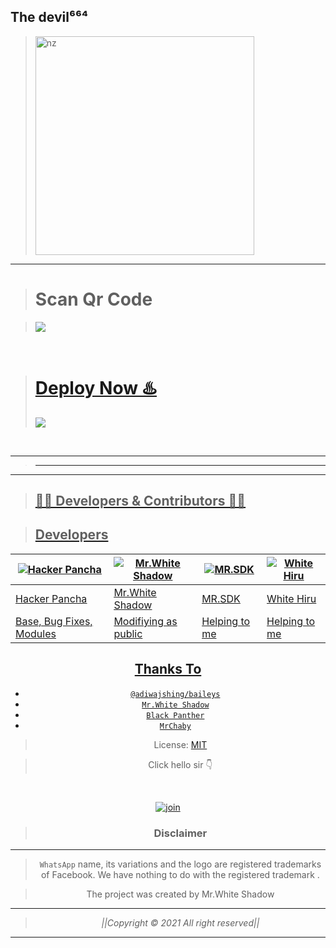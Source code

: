 ## The devil⁶⁶⁴


> <img src="https://telegra.ph/file/611fcbc5979c81afbf61f.jpg" alt="nz" width="350"/>
</p>


----


> <b><h1>Scan Qr Code</b></h1>
 

> <a href="https://replom/@virusfucker/Jessi-Bot-Multi-Device-Qr?v=1outputonly=1&lite=1#index.js"><img src="/PicsArt_22-04-16_22-52-38-348.png">
<br>



> <b><h1>Deploy Now ♨️</b></h1>
   <a href="https://heroku.com/deploy"><img src="/PicsArt_22-04-15_12-59-28-786.png">
<br>

----

>----
----



> ## 👨‍💻 Developers & Contributors 👨‍💻

> ## Developers
  <div align="center">
    
  [![Hacker Pancha](https://githu.com/HackerPancha.png?size=100)](https://githubcom/HackerPana) |  [![Mr.White Shadow](https://github.com/whiteshadowofficial.png?size=100)](https://github.com/whiteshadowofficial) | [![MR.SDK](https://github.com/sdkoffcial72.png?size=100)](https://github.com/sdkoffcial72) | [![White Hiru](https://github.com/WhiteHiru.png?size=100)](https://github.com/WhiteHiru)
----|----|----|----
[Hacker Pancha](https://github.com/HackerPancha)  | [Mr.White Shadow](https://github.com/whiteshadowofficil) | [MR.SDK](https://github.com/sdkoffcial72) | [White Hiru](https://github.com/WhiteHiru)
Base, Bug Fixes, Modules | Modifiying  as   public | Helping to me | Helping to me



## Thanks To
* [`@adiwajshing/baileys`](https://github.com/adiwajshing/baileys)
* [`Mr.White Shadow`](https://github.com/whiteshadowofficial)
* [`Black Panther`](github.com/blackpantherofc)
* [`MrChaby`](github.com/MrChaby)





> License: [MIT](https://gib.com/whiteshadowofficial/LICENSE)

> Click hello sir 👇
<br>

  [![join](https://github.om/Alien-alfa/PublicBot/blob/main/wlogo.svg.png)](https:/I1uZccqxoqx5sOPrYHsbyc)

  <div align="center">


> ### Disclaimer
----

>`WhatsApp` name, its variations and the logo are registered trademarks of Facebook. We have nothing to do with the registered trademark
.

> The project was created by Mr.White Shadow

____________________________________________

> *||Copyright © 2021 All right reserved||*

____________________________________________


